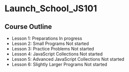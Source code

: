 # Launch_School_JS101

## Course Outline
*	Lesson 1: Preparations	In progress
*	Lesson 2: Small Programs	Not started
*	Lesson 3: Practice Problems	Not started
*	Lesson 4: JavaScript Collections	Not started
*	Lesson 5: Advanced JavaScript Collections	Not started
*	Lesson 6: Slightly Larger Programs	Not started